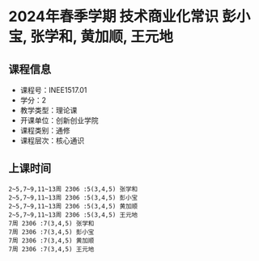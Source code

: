 # 2024年春季学期 技术商业化常识 彭小宝, 张学和, 黄加顺, 王元地






## 课程信息

- 课程号：INEE1517.01
- 学分：2
- 教学类型：理论课
- 开课单位：创新创业学院
- 课程类别：通修
- 课程层次：核心通识

## 上课时间

```
2~5,7~9,11~13周 2306 :5(3,4,5) 张学和
2~5,7~9,11~13周 2306 :5(3,4,5) 彭小宝
2~5,7~9,11~13周 2306 :5(3,4,5) 黄加顺
2~5,7~9,11~13周 2306 :5(3,4,5) 王元地
7周 2306 :7(3,4,5) 张学和
7周 2306 :7(3,4,5) 彭小宝
7周 2306 :7(3,4,5) 黄加顺
7周 2306 :7(3,4,5) 王元地
```

